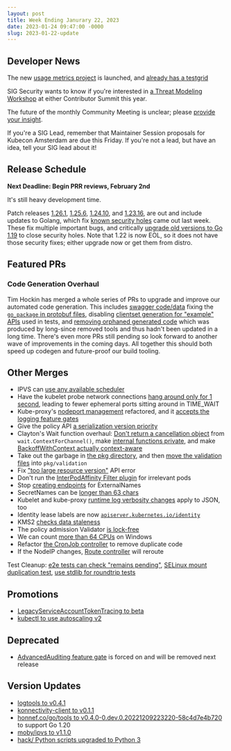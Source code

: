 ```yaml
---
layout: post
title: Week Ending Janurary 22, 2023
date: 2023-01-24 09:47:00 -0000
slug: 2023-01-22-update
---
```


## Developer News

The new [usage metrics project](https://github.com/kubernetes-sigs/usage-metrics-collector) is launched,
and [already has a testgrid](https://testgrid.k8s.io/sig-instrumentation-usage-metrics-collector#periodic-test)

SIG Security wants to know if you're interested in [a Threat Modeling Workshop](https://forms.gle/yAxi1wkq7N3iXQRG6)
at either Contributor Summit this year.

The future of the monthly Community Meeting is unclear; please [provide your insight](https://github.com/kubernetes/community/issues/7051).

If you're a SIG Lead, remember that Maintainer Session proposals for Kubecon Amsterdam are due this Friday.
If you're not a lead, but have an idea, tell your SIG lead about it!

## Release Schedule

**Next Deadline: Begin PRR reviews, February 2nd**

It's still heavy development time.

Patch releases [1.26.1](https://github.com/kubernetes/kubernetes/blob/master/CHANGELOG/CHANGELOG-1.25.md), [1.25.6](https://github.com/kubernetes/kubernetes/blob/master/CHANGELOG/CHANGELOG-1.25.md), [1.24.10](https://github.com/kubernetes/kubernetes/blob/master/CHANGELOG/CHANGELOG-1.24.md), and [1.23.16](https://github.com/kubernetes/kubernetes/blob/master/CHANGELOG/CHANGELOG-1.23.md), are out and include updates to Golang, which fix [known security holes](https://github.com/advisories/GHSA-xrjj-mj9h-534m) came out last week.  These fix multiple important bugs, and
critically [upgrade old versions to Go 1.19](https://groups.google.com/a/kubernetes.io/g/dev/c/RollV1z4fNQ)
to close security holes. Note that 1.22 is now EOL, so it does not have those security fixes;
either upgrade now or get them from distro.

## Featured PRs

### Code Generation Overhaul

Tim Hockin has merged a whole series of PRs to upgrade and improve our automated code generation. This includes [swagger code/data](https://github.com/kubernetes/kubernetes/pull/115246) fixing the [`go_package` in protobuf files](https://github.com/kubernetes/kubernetes/pull/115249), disabling [clientset generation for "example" APIs](https://github.com/kubernetes/kubernetes/pull/115196) used in tests, and [removing orphaned generated code](https://github.com/kubernetes/kubernetes/pull/115186) which was produced by long-since removed tools and thus hadn't been updated in a long time. There's even more PRs still pending so look forward to another wave of improvements in the coming days. All together this should both speed up codegen and future-proof our build tooling.

## Other Merges

* IPVS can [use any available scheduler](https://github.com/kubernetes/kubernetes/pull/114878)
* Have the kubelet probe network connections [hang around only for 1 second](https://github.com/kubernetes/kubernetes/pull/115143), leading to fewer ephemeral ports sitting around in TIME_WAIT
* Kube-proxy's [nodeport management](https://github.com/kubernetes/kubernetes/pull/115244) refactored, and it [accepts the logging feature gates](https://github.com/kubernetes/kubernetes/pull/115233)
* Give the policy API [a serialization version priority](https://github.com/kubernetes/kubernetes/pull/115193)
* Clayton's Wait function overhaul: [Don't return a cancellation object](https://github.com/kubernetes/kubernetes/pull/115140) from `wait.ContextForChannel()`, make [internal functions private](https://github.com/kubernetes/kubernetes/pull/115116), and make [BackoffWithContext actually context-aware](https://github.com/kubernetes/kubernetes/pull/115113)
* Take out the garbage in [the pkg directory](https://github.com/kubernetes/kubernetes/pull/115110), and then [move the validation files](https://github.com/kubernetes/kubernetes/pull/114936) into `pkg/validation`
* Fix ["too large resource version"](https://github.com/kubernetes/kubernetes/pull/115093) API error
* Don't run the [InterPodAffinity Filter plugin](https://github.com/kubernetes/kubernetes/pull/114889) for irrelevant pods
* Stop [creating endpoints](https://github.com/kubernetes/kubernetes/pull/114814) for ExternalNames
* SecretNames can be [longer than 63 chars](https://github.com/kubernetes/kubernetes/pull/114776)
* Kubelet and kube-proxy [runtime log verbosity changes](https://github.com/kubernetes/kubernetes/pull/114609) apply to JSON, too
* Identity lease labels are now [`apiserver.kubernetes.io/identity`](https://github.com/kubernetes/kubernetes/pull/114609)
* KMS2 [checks data staleness](https://github.com/kubernetes/kubernetes/pull/114544)
* The policy admission Validator [is lock-free](https://github.com/kubernetes/kubernetes/pull/114527)
* We can count [more than 64 CPUs](https://github.com/kubernetes/kubernetes/pull/114231) on Windows
* Refactor [the CronJob controller](https://github.com/kubernetes/kubernetes/pull/110838) to remove duplicate code
* If the NodeIP changes, [Route controller](https://github.com/kubernetes/kubernetes/pull/108095) will reroute

Test Cleanup: [e2e tests can check "remains pending"](https://github.com/kubernetes/kubernetes/pull/114825), [SELinux mount duplication test](https://github.com/kubernetes/kubernetes/pull/113789), [use stdlib for roundtrip tests](https://github.com/kubernetes/kubernetes/pull/113637)

## Promotions

* [LegacyServiceAccountTokenTracing to beta](https://github.com/kubernetes/kubernetes/pull/114523)
* [kubectl to use autoscaling v2](https://github.com/kubernetes/kubernetes/pull/114886)

## Deprecated

* [AdvancedAuditing feature gate](https://github.com/kubernetes/kubernetes/pull/115163) is forced on and will be removed next release

## Version Updates

* [logtools to v0.4.1](https://github.com/kubernetes/kubernetes/pull/115060)
* [konnectivity-client to v0.1.1](https://github.com/kubernetes/kubernetes/pull/115191)
* [honnef.co/go/tools to v0.4.0-0.dev.0.20221209223220-58c4d7e4b720](https://github.com/kubernetes/kubernetes/pull/115129) to support Go 1.20
* [moby/ipvs to v1.1.0](https://github.com/kubernetes/kubernetes/pull/115079)
* [hack/ Python scripts upgraded to Python 3](https://github.com/kubernetes/kubernetes/pull/114976)
